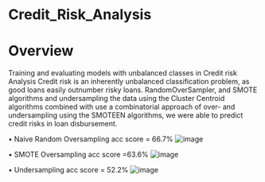 # Credit_Risk_Analysis

# Overview
Training  and evaluating  models with unbalanced classes in Credit risk Analysis
Credit risk is an inherently unbalanced classification problem, as good loans easily 
outnumber risky loans. RandomOverSampler, and SMOTE algorithms and undersampling 
the data using the Cluster Centroid algorithms combined with use a combinatorial 
approach of over- and undersampling using the SMOTEEN algorithms, we were able 
to predict credit risks in loan disbursement.

•	 Naive Random Oversampling acc score = 66.7%
![image](https://user-images.githubusercontent.com/70987568/138615021-7682aa37-ecec-4397-851b-fb93dde911b9.png)

•	SMOTE Oversampling acc score =63.6%
![image](https://user-images.githubusercontent.com/70987568/138615058-da00343c-2e78-4a7f-b5db-9a6b7365374d.png)

•	Undersampling acc score =  52.2% 
![image](https://user-images.githubusercontent.com/70987568/138615123-01abc96e-f1ad-42f0-8750-14da31ede7d3.png)
